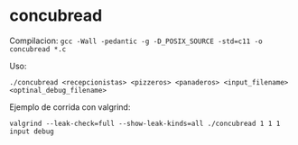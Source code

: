 # concubread

Compilacion:
`gcc -Wall -pedantic -g -D_POSIX_SOURCE -std=c11 -o concubread *.c`

Uso:
```
./concubread <recepcionistas> <pizzeros> <panaderos> <input_filename> <optinal_debug_filename>
```

Ejemplo de corrida con valgrind:
```
valgrind --leak-check=full --show-leak-kinds=all ./concubread 1 1 1 input debug
```
